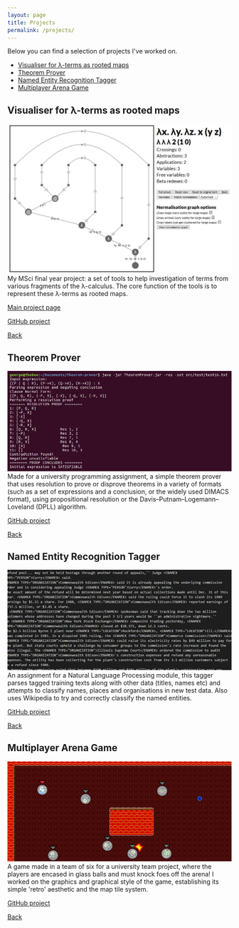 ```yaml
---
layout: page
title: Projects
permalink: /projects/
---
```


Below you can find a selection of projects I've worked on.

- [Visualiser for λ-terms as rooted maps](#visualiser-for-%CE%BB-terms-as-rooted-maps)
- [Theorem Prover](#theorem-prover)
- [Named Entity Recognition Tagger](#named-entity-recognition-tagger)
- [Multiplayer Arena Game](#multiplayer-arena-game)

## Visualiser for λ-terms as rooted maps
![Visualiser for λ-terms as rooted maps](/images/projects/visualiser.png)
My MSci final year project: a set of tools to help investigation of terms from various fragments of the λ-calculus. The core function of the tools is to represent these λ-terms as rooted maps.

[Main project page](/fyp)

[GitHub project](https://github.com/georgejkaye/fyp)

[Back](#top)

## Theorem Prover
![Theorem Prover](/images/projects/theorem-prover.jpg)
Made for a university programming assignment, a simple theorem prover that uses resolution to prove or disprove theorems in a variety of formats (such as a set of expressions and a conclusion, or the widely used DIMACS format), using propositional resolution or the Davis–Putnam–Logemann–Loveland (DPLL) algorithm.

[GitHub project](https://github.com/georgejkaye/theorem-prover)

[Back](#top)

## Named Entity Recognition Tagger
![Named Entity Recognition Tagger](/images/projects/ner-tagger.jpg)
An assignment for a Natural Language Processing module, this tagger parses tagged training texts along with other data (titles, names etc) and attempts to classify names, places and organisations in new test data. Also uses Wikipedia to try and correctly classify the named entities.

[GitHub project](https://github.com/georgejkaye/ner-tagger)

[Back](#top)

## Multiplayer Arena Game
![Multiplayer Arena Game](/images/projects/ballin.jpg)
A game made in a team of six for a university team project, where the players are encased in glass balls and must knock foes off the arena! I worked on the graphics and graphical style of the game, establishing its simple 'retro' aesthetic and the map tile system.

[GitHub project](https://github.com/georgejkaye/team-project)

[Back](#top)